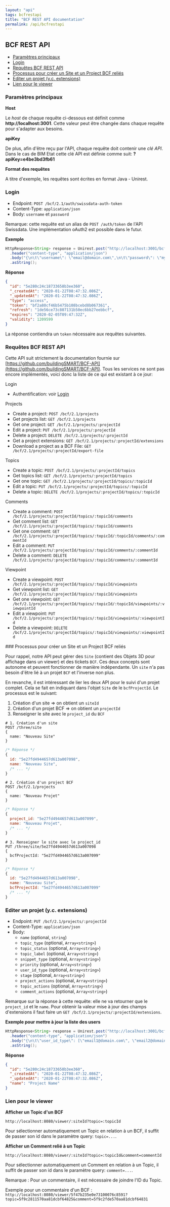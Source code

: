 ```yaml
---
layout: "api"
tags: bcfrestapi
title: "BCF REST API documentation"
permalink: /api/bcfrestapi
---
```



## BCF REST API


* [Paramètres principaux](#paramètres-principaux)
* [Login](#login)
* [Requêtes BCF REST API](#requêtes-bcf-rest-api)
* [Processus pour créer un Site et un Project BCF reliés](#processus-pour-créer-un-site-et-un-project-bcf-reliés)
* [Editer un projet (y.c. extensions)](#editer-un-projet-yc-extensions)
* [Lien pour le viewer](#lien-pour-le-viewer)





### Paramètres principaux

**Host**

Le *host* de chaque requête ci-dessous est définit comme **http://localhost:3001**. Cette valeur peut être changée dans chaque requête pour s'adapter aux besoins.

**apiKey**

De plus, afin d'être reçu par l'API, chaque requête doit contenir une *clé API*. Dans le cas de BIM Etat cette clé API est définie comme suit: **?apiKey=e4be3bd3fb61**

**Format des requêtes**

A titre d'exemple, les requêtes sont écrites en format Java - Unirest.

### Login

* Endpoint: `POST /bcf/2.1/auth/swissdata-auth-token`
* Content-Type: `application/json`
* Body: `username` et `password`

Remarque: cette requête est un alias de `POST /auth/token` de l'API Swissdata. Une implémentation oAuth2 est possible dans le futur.


**Exemple**

```java
HttpResponse<String> response = Unirest.post("http://localhost:3001/bcf/2.1/auth/swissdata-auth-token?apiKey=e4be3bd3fb61")
  .header("content-type", "application/json")
  .body("{\n\t\"username\": \"email@domain.com\",\n\t\"password\": \"my-password\"\n}")
  .asString();
```

**Réponse**

```json
{
  "id": "5e280c24c18733658b3ee360",
  "_createdAt": "2020-01-22T08:47:32.086Z",
  "_updatedAt": "2020-01-22T08:47:32.086Z",
  "type": "access",
  "token": "bf2a80cf46b5475b108bcebd8b067361",
  "refresh": "1de56ce73c807131b50ec6bb27eebbcf",
  "expires": "2020-02-05T09:47:32Z",
  "validity": 1209599
}
```

La réponse contiendra un `token` nécessaire aux requêtes suivantes.

### Requêtes BCF REST API

Cette API suit strictement la documentation fournie sur [https://github.com/buildingSMART/BCF-API](https://github.com/buildingSMART/BCF-API). Tous les services ne sont pas encore implémentés, voici donc la liste de ce qui est existant à ce jour:

Login

* Authentification: voir [Login](#login)

Projects

* Create a project: `POST /bcf/2.1/projects`
* Get projects list: `GET /bcf/2.1/projects`
* Get one project: `GET /bcf/2.1/projects/:projectId`
* Edit a project: `PUT /bcf/2.1/projects/:projectId`
* Delete a project: `DELETE /bcf/2.1/projects/:projectId`
* Get a project extensions: `GET /bcf/2.1/projects/:projectId/extensions`
* Download a project as a BCF File: `GET /bcf/2.1/projects/:projectId/export-file`

Topics

* Create a topic: `POST /bcf/2.1/projects/:projectId/topics`
* Get topics list: `GET /bcf/2.1/projects/:projectId/topics`
* Get one topic: `GET /bcf/2.1/projects/:projectId/topics/:topicId`
* Edit a topic: `PUT /bcf/2.1/projects/:projectId/topics/:topicId`
* Delete a topic: `DELETE /bcf/2.1/projects/:projectId/topics/:topicId`

Comments

* Create a comment: `POST /bcf/2.1/projects/:projectId/topics/:topicId/comments`
* Get comment list: `GET /bcf/2.1/projects/:projectId/topics/:topicId/comments`
* Get one comment: `GET /bcf/2.1/projects/:projectId/topics/:topicId/:topicId/comments/:commentId`
* Edit a comment: `PUT /bcf/2.1/projects/:projectId/topics/:topicId/comments/:commentId`
* Delete a comment: `DELETE /bcf/2.1/projects/:projectId/topics/:topicId/comments/:commentId`

Viewpoint

* Create a viewpoint: `POST /bcf/2.1/projects/:projectId/topics/:topicId/viewpoints`
* Get viewpoint list: `GET /bcf/2.1/projects/:projectId/topics/:topicId/viewpoints`
* Get one viewpoint: `GET /bcf/2.1/projects/:projectId/topics/:topicId/:topicId/viewpoints/:viewpointId`
* Edit a viewpoint: `PUT /bcf/2.1/projects/:projectId/topics/:topicId/viewpoints/:viewpointId`
* Delete a viewpoint: `DELETE /bcf/2.1/projects/:projectId/topics/:topicId/viewpoints/:viewpointId`

### Processus pour créer un Site et un Project BCF reliés

Pour rappel, notre API peut gérer des `Site` (contient des Objets 3D pour affichage dans un viewer) et des tickets `BCF`. Ces deux concepts sont autonome et peuvent fonctionner de manière indépendante. Un `site` n'a pas besoin d'être lié à un projet `BCF` et l'inverse non plus.

En revanche, il est intéressant de lier les deux API pour le suivi d'un projet complet. Cela se fait en indiquant dans l'objet `Site` de le `bcfProjectId`. Le processus est le suivant:

1. Création d'un site => on obtient un `siteId`
2. Création d'un projet BCF => on obtient un `projectId`
3. Renseigner le site avec le `project_id` du `BCF`


```
# 1. Création d'un site
POST /three/site
{
  name: "Nouveau Site"
}
```

```js
/* Réponse */
{
  id: "5e27fd4944657d613a007098",
  name: "Nouveau Site",
  /* ... */
}
```

```
# 2. Création d'un project BCF
POST /bcf/2.1/projects
{
  name: "Nouveau Projet"
}
```

```js
/* Réponse */
{
  project_id: "5e27fd4944657d613a007099",
  name: "Nouveau Projet",
  /* ... */
}
```


```
# 3. Renseigner le site avec le project_id
PUT /three/site/5e27fd4944657d613a007098
{
  bcfProjectId: "5e27fd4944657d613a007099"
}
```

```js
/* Réponse */
{
  id: "5e27fd4944657d613a007098",
  name: "Nouveau Site",
  bcfProjectId: "5e27fd4944657d613a007099"
  /* ... */
}
```


### Editer un projet (y.c. extensions)

* Endpoint: `PUT /bcf/2.1/projects/:projectId`
* Content-Type: `application/json`
* Body:
  * `name` (optional, `string`)
  * `topic_type` (optional, `Array<string>`)
  * `topic_status` (optional, `Array<string>`)
  * `topic_label` (optional, `Array<string>`)
  * `snippet_type` (optional, `Array<string>`)
  * `priority` (optional, `Array<string>`)
  * `user_id_type` (optional, `Array<string>`)
  * `stage` (optional, `Array<string>`)
  * `project_actions` (optional, `Array<string>`)
  * `topic_actions` (optional, `Array<string>`)
  * `comment_actions` (optional, `Array<string>`)

Remarque sur la réponse à cette requête: elle ne va retourner que le `project_id` et le `name`. Pour obtenir la valeur mise à jour des champs d'extensions il faut faire un `GET /bcf/2.1/projects/:projectId/extensions`.


**Exemple pour mettre à jour la liste des users**

```java
HttpResponse<String> response = Unirest.post("http://localhost:3001/bcf/2.1/projects/5e280c24c18733658b3ee360")
  .header("content-type", "application/json")
  .body("{\n\t\"user_id_type\": [\"email1@domain.com\", \"email2@domain.com\"]}")
  .asString();
```

**Réponse**

```json
{
  "id": "5e280c24c18733658b3ee360",
  "_createdAt": "2020-01-22T08:47:32.086Z",
  "_updatedAt": "2020-01-22T08:47:32.086Z",
  "name": "Project Name"
}
```



### Lien pour le viewer


**Afficher un Topic d'un BCF**

`http://localhost:8080/viewer/:siteId?topic=:topicId`

Pour sélectionner automatiquement un Topic en relation à un BCF, il suffit de passer son id dans le paramètre query: `topic=...`.

**Afficher un Comment relié à un Topic**

`http://localhost:8080/viewer/:siteId?topic=:topicId&comment=commentId`

Pour sélectionner automatiquement un Comment en relation à un Topic, il suffit de passer son id dans le paramètre query: `comment=...`.

Remarque : Pour un commentaire, il est nécessaire de joindre l'ID du Topic.

Exemple pour un commentaire d'un BCF :
`http://localhost:8080/viewer/5f47b235e0e73100076c8591?topic=5f9c2811570aa81dcbf64825&comment=5f9c2fde570aa81dcbf64831`

